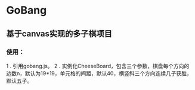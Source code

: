 # GoBang

## 基于canvas实现的多子棋项目

### 使用：
   1 . 引用gobang.js。
   2 . 实例化CheeseBoard，包含三个参数，棋盘每个方向的边数n，默认为19*19，单元格的间距，默认40，横竖斜三个方向连续几子获胜，默认五子。

